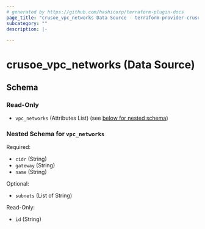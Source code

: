 ```yaml
---
# generated by https://github.com/hashicorp/terraform-plugin-docs
page_title: "crusoe_vpc_networks Data Source - terraform-provider-crusoe"
subcategory: ""
description: |-
  
---
```


# crusoe_vpc_networks (Data Source)





<!-- schema generated by tfplugindocs -->
## Schema

### Read-Only

- `vpc_networks` (Attributes List) (see [below for nested schema](#nestedatt--vpc_networks))

<a id="nestedatt--vpc_networks"></a>
### Nested Schema for `vpc_networks`

Required:

- `cidr` (String)
- `gateway` (String)
- `name` (String)

Optional:

- `subnets` (List of String)

Read-Only:

- `id` (String)
